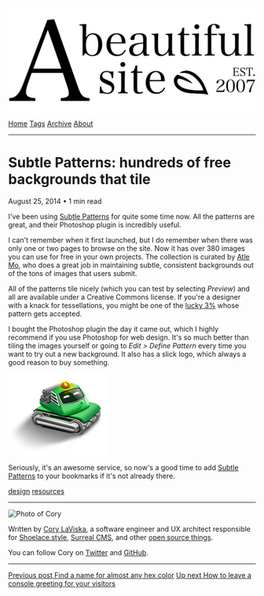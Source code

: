 <a href="../../index.html" class="header-link"><img src="../../images/logos/wordmark.svg" alt="A Beautiful Site" class="wordmark" /></a> <a href="../../index.html" class="nav-item">Home</a> <a href="../../tags/index.html" class="nav-item">Tags</a> <a href="../index.html" class="nav-item">Archive</a> <a href="../../about/index.html" class="nav-item">About</a>

------------------------------------------------------------------------

Subtle Patterns: hundreds of free backgrounds that tile
=======================================================

August 25, 2014 • 1 min read

I've been using [Subtle Patterns](http://subtlepatterns.com/) for quite some time now. All the patterns are great, and their Photoshop plugin is incredibly useful.

I can't remember when it first launched, but I do remember when there was only one or two pages to browse on the site. Now it has over 380 images you can use for free in your own projects. The collection is curated by [Atle Mo](https://twitter.com/atlemo), who does a great job in maintaining subtle, consistent backgrounds out of the tons of images that users submit.

All of the patterns tile nicely (which you can test by selecting *Preview*) and all are available under a Creative Commons license. If you're a designer with a knack for tessellations, you might be one of the [lucky 3%](http://subtlepatterns.com/submitpattern/) whose pattern gets accepted.

I bought the Photoshop plugin the day it came out, which I highly recommend if you use Photoshop for web design. It's so much better than tiling the images yourself or going to *Edit &gt; Define Pattern* every time you want to try out a new background. It also has a slick logo, which always a good reason to buy something.

![](../../images/subtle-patterns-plugin.png)

Seriously, it's an awesome service, so now's a good time to add [Subtle Patterns](http://subtlepatterns.com/) to your bookmarks if it's not already there.

<a href="../../tags/design/index.html" class="post-tag">design</a> <a href="../../tags/resources/index.html" class="post-tag">resources</a>

------------------------------------------------------------------------

<img src="http://0.gravatar.com/avatar/bf1b3b95fd5b096a3592247c29667b33?s=512" alt="Photo of Cory" class="avatar avatar-small" />

Written by [Cory LaViska](../../index-4.html), a software engineer and UX architect responsible for [Shoelace.style](https://shoelace.style/), [Surreal CMS](https://www.surrealcms.com/), and other [open source things](https://github.com/claviska).

You can follow Cory on [Twitter](https://twitter.com/bgooonz) and [GitHub](https://github.com/claviska).

------------------------------------------------------------------------

<a href="../find-a-name-for-almost-any-hex-color/index.html" class="post-nav-previous"><span class="small">Previous post</span> Find a name for almost any hex color</a> <a href="../how-to-leave-a-console-greeting-for-your-visitors/index.html" class="post-nav-next"><span class="small">Up next</span> How to leave a console greeting for your visitors</a>
